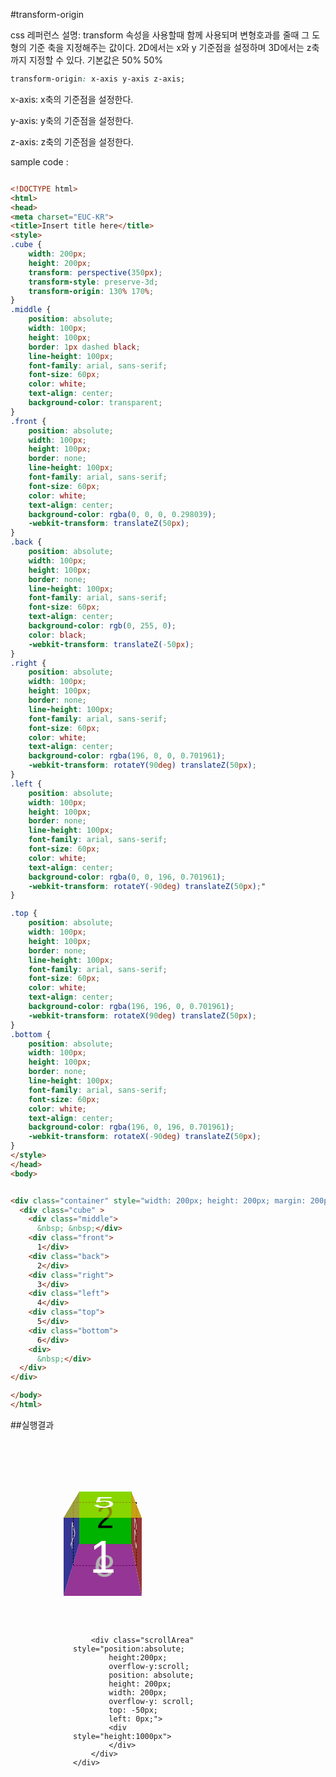 #transform-origin


css 레퍼런스 설명: transform 속성을 사용할때 함께 사용되며 변형호과를 줄때 그 도형의 기준 축을 지정해주는 값이다. 2D에서는 x와 y 기준점을 설정하며 3D에서는 z축까지 지정할 수 있다.
기본값은 50% 50%

```css 
transform-origin: x-axis y-axis z-axis;
```

x-axis: x축의 기준점을 설정한다.

y-axis: y축의 기준점을 설정한다.

z-axis: z축의 기준점을 설정한다.


sample code : 
```html

<!DOCTYPE html>
<html>
<head>
<meta charset="EUC-KR">
<title>Insert title here</title>
<style> 
.cube {
	width: 200px; 
	height: 200px; 
	transform: perspective(350px); 
	transform-style: preserve-3d;
	transform-origin: 130% 170%;
}
.middle {
	position: absolute; 
	width: 100px; 
	height: 100px; 
	border: 1px dashed black; 
	line-height: 100px; 
	font-family: arial, sans-serif; 
	font-size: 60px; 
	color: white; 
	text-align: center; 
	background-color: transparent;
}
.front {
	position: absolute; 
	width: 100px; 
	height: 100px; 
	border: none; 
	line-height: 100px; 
	font-family: arial, sans-serif; 
	font-size: 60px; 
	color: white; 
	text-align: center; 
	background-color: rgba(0, 0, 0, 0.298039); 
	-webkit-transform: translateZ(50px);
}
.back {
	position: absolute; 
	width: 100px; 
	height: 100px; 
	border: none; 
	line-height: 100px; 
	font-family: arial, sans-serif; 
	font-size: 60px; 
	text-align: center; 
	background-color: rgb(0, 255, 0); 
	color: black; 
	-webkit-transform: translateZ(-50px);
}
.right {
	position: absolute; 
	width: 100px; 
	height: 100px; 
	border: none; 
	line-height: 100px; 
	font-family: arial, sans-serif; 
	font-size: 60px; 
	color: white; 
	text-align: center; 
	background-color: rgba(196, 0, 0, 0.701961); 
	-webkit-transform: rotateY(90deg) translateZ(50px);
}
.left {
	position: absolute; 
	width: 100px; 
	height: 100px; 
	border: none; 
	line-height: 100px; 
	font-family: arial, sans-serif; 
	font-size: 60px; 
	color: white; 
	text-align: center; 
	background-color: rgba(0, 0, 196, 0.701961); 
	-webkit-transform: rotateY(-90deg) translateZ(50px);"
}

.top {
	position: absolute; 
	width: 100px; 
	height: 100px; 
	border: none; 
	line-height: 100px; 
	font-family: arial, sans-serif; 
	font-size: 60px; 
	color: white; 
	text-align: center; 
	background-color: rgba(196, 196, 0, 0.701961); 
	-webkit-transform: rotateX(90deg) translateZ(50px);
}
.bottom {
	position: absolute; 
	width: 100px; 
	height: 100px; 
	border: none; 
	line-height: 100px; 
	font-family: arial, sans-serif; 
	font-size: 60px; 
	color: white; 
	text-align: center; 
	background-color: rgba(196, 0, 196, 0.701961); 
	-webkit-transform: rotateX(-90deg) translateZ(50px);
}
</style>
</head>
<body>


<div class="container" style="width: 200px; height: 200px; margin: 200px 0px 0px 75px; border: none;">
  <div class="cube" >
    <div class="middle">
      &nbsp; &nbsp;</div>
    <div class="front">
      1</div>
    <div class="back">
      2</div>
    <div class="right">
      3</div>
    <div class="left">
      4</div>
    <div class="top">
      5</div>
    <div class="bottom">
      6</div>
    <div>
      &nbsp;</div>
  </div>
</div>

</body>
</html>
```



##실행결과

<script type="text/javascript" src="http://code.jquery.com/jquery-2.1.4.min.js"></script>
<style> 
div.container .cube {
	width: 200px; 
	height: 200px; 
	transition-duration: 1s;
	transform: perspective(250px); 
	transform-style: preserve-3d;
	transform-origin: 30% -50%;
}
div.container .middle {
	position: absolute; 
	width: 100px; 
	height: 100px; 
	border: 1px dashed black; 
	line-height: 100px; 
	font-family: arial, sans-serif; 
	font-size: 60px; 
	color: white; 
	text-align: center; 
	background-color: transparent;
}
div.container .front {
	position: absolute; 
	width: 100px; 
	height: 100px; 
	border: none; 
	line-height: 100px; 
	font-family: arial, sans-serif; 
	font-size: 60px; 
	color: white; 
	text-align: center; 
	background-color: rgba(0, 0, 0, 0.298039); 
	-webkit-transform: translateZ(50px);
}
div.container .back {
	position: absolute; 
	width: 100px; 
	height: 100px; 
	border: none; 
	line-height: 100px; 
	font-family: arial, sans-serif; 
	font-size: 60px; 
	text-align: center; 
	background-color: rgb(0, 255, 0); 
	color: black; 
	-webkit-transform: translateZ(-50px);
}
div.container .right {
	position: absolute; 
	width: 100px; 
	height: 100px; 
	border: none; 
	line-height: 100px; 
	font-family: arial, sans-serif; 
	font-size: 60px; 
	color: white; 
	text-align: center; 
	background-color: rgba(196, 0, 0, 0.701961); 
	-webkit-transform: rotateY(90deg) translateZ(50px);
}
div.container .left {
	position: absolute; 
	width: 100px; 
	height: 100px; 
	border: none; 
	line-height: 100px; 
	font-family: arial, sans-serif; 
	font-size: 60px; 
	color: white; 
	text-align: center; 
	background-color: rgba(0, 0, 196, 0.701961); 
	-webkit-transform: rotateY(-90deg) translateZ(50px);
}

div.container .top {
	position: absolute; 
	width: 100px; 
	height: 100px; 
	border: none; 
	line-height: 100px; 
	font-family: arial, sans-serif; 
	font-size: 60px; 
	color: white; 
	text-align: center; 
	background-color: rgba(196, 196, 0, 0.701961); 
	-webkit-transform: rotateX(90deg) translateZ(50px);
}
div.container .bottom {
	position: absolute; 
	width: 100px; 
	height: 100px; 
	border: none; 
	line-height: 100px; 
	font-family: arial, sans-serif; 
	font-size: 60px; 
	color: white; 
	text-align: center; 
	background-color: rgba(196, 0, 196, 0.701961); 
	-webkit-transform: rotateX(-90deg) translateZ(50px);
}
</style>

<div class="wrapper" style="width: 300px; height: 300px; position:absolute;">
	<div class="container" style="width: 200px; height: 200px; margin: 100px 0px 0px 100px; border: none; position:absolute;">
	  <div class="cube" >
	    <div class="middle">
	      &nbsp; &nbsp;</div>
	    <div class="front">
	      1</div>
	    <div class="back">
	      2</div>
	    <div class="right">
	      3</div>
	    <div class="left">
	      4</div>
	    <div class="top">
	      5</div>
	    <div class="bottom">
	      6</div>
	    <div>
	      &nbsp;</div>
	  </div>
	  
		<div class="scrollArea" style="position:absolute; 
			height:200px; 
			overflow-y:scroll;
		    position: absolute;
		    height: 200px;
		    width: 200px;
		    overflow-y: scroll;
		    top: -50px;
		    left: 0px;">
			<div style="height:1000px">
			</div>
		</div>
	</div>
</div>

<script>
$('.wrapper').on('click',function(){
	var x = (event.offsetX == undefined ? event.layerX : event.offsetX)-75;
	var y = (event.offsetY == undefined ? event.layerY : event.offsetY)-75;
	$('.cube').css('transform-origin',x+'% '+y+'%');
})

$('.scrollArea').on('scroll',function(event){
	$('.cube').css('transform','perspective('+(250+$(this).scrollTop())+'px)');
})
</script>